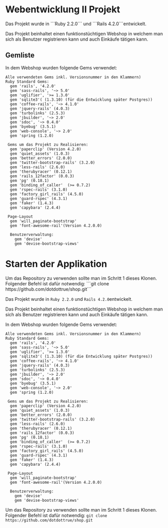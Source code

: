 <h1>Webentwicklung II Projekt</h1>
Das Projekt wurde in ```Ruby 2.2.0``` und ```Rails 4.2.0```entwickelt.

Das Projekt beinhaltet einen funktionstüchtigen Webshop in welchem man sich als Benutzer registrieren kann und auch Einkäufe tätigen kann.

<h2>Gemliste</h2>

<p>In dem Webshop wurden folgende Gems verwendet:</p>

```
Alle verwendeten Gems inkl. Versionsnummer in den Klammern)
Ruby Standard Gems:
  gem 'rails', '4.2.0'
  gem 'sass-rails', '~> 5.0'
  gem 'uglifier', '>= 1.3.0'
  gem 'sqlite3'( (1.3.10) (für die Entwicklung später Postgres))
  gem 'coffee-rails', '~> 4.1.0'
  gem 'jquery-rails' (4.0.3)
  gem 'turbolinks' (2.5.3)
  gem 'jbuilder', '~> 2.0'
  gem 'sdoc', '~> 0.4.0'
  gem 'byebug' (3.5.1)
  gem 'web-console', '~> 2.0'
  gem 'spring (1.2.0)
 
 Gems um das Projekt zu Realisieren:
  gem 'paperclip' (Version 4.2.0)
  gem 'quiet_assets' (1.0.3)
  gem 'better_errors' (2.0.0)
  gem 'twitter-bootstrap-rails' (3.2.0)
  gem 'less-rails' (2.6.0)
  gem 'therubyracer' (0.12.1)
  gem 'rails_12factor' (0.0.3)
  gem 'pg' (0.18.1)
  gem 'binding_of_caller'  (>= 0.7.2)
  gem 'rspec-rails' (3.1.0)
  gem 'factory_girl_rails' (4.5.0)
  gem 'guard-rspec' (4.3.1)
  gem 'faker' (1.4.3)
  gem 'capybara' (2.4.4)
  
 Page-Layout
  gem 'will_paginate-bootstrap'
  gem 'font-awesome-rail'(Version 4.2.0.0)
  
  Benutzerverwaltung:
    gem 'devise'
    gem 'devise-bootstrap-views'
```

<h1>Starten der Applikation</h1>
Um das Repository zu verwenden sollte man im Schritt 1 dieses Klonen.
Folgender Befehl ist dafür notwendig:
```git clone https://github.com/dotdottrue/shop.git```




Das Projekt wurde in ```Ruby 2.2.0``` und ```Rails 4.2.0```entwickelt.

Das Projekt beinhaltet einen funktionstüchtigen Webshop in welchem man sich als Benutzer registrieren kann und auch Einkäufe tätigen kann.

In dem Webshop wurden folgende Gems verwendet:

```
Alle verwendeten Gems inkl. Versionsnummer in den Klammern)
Ruby Standard Gems:
  gem 'rails', '4.2.0'
  gem 'sass-rails', '~> 5.0'
  gem 'uglifier', '>= 1.3.0'
  gem 'sqlite3'( (1.3.10) (für die Entwicklung später Postgres))
  gem 'coffee-rails', '~> 4.1.0'
  gem 'jquery-rails' (4.0.3)
  gem 'turbolinks' (2.5.3)
  gem 'jbuilder', '~> 2.0'
  gem 'sdoc', '~> 0.4.0'
  gem 'byebug' (3.5.1)
  gem 'web-console', '~> 2.0'
  gem 'spring (1.2.0)
 
 Gems um das Projekt zu Realisieren:
  gem 'paperclip' (Version 4.2.0)
  gem 'quiet_assets' (1.0.3)
  gem 'better_errors' (2.0.0)
  gem 'twitter-bootstrap-rails' (3.2.0)
  gem 'less-rails' (2.6.0)
  gem 'therubyracer' (0.12.1)
  gem 'rails_12factor' (0.0.3)
  gem 'pg' (0.18.1)
  gem 'binding_of_caller'  (>= 0.7.2)
  gem 'rspec-rails' (3.1.0)
  gem 'factory_girl_rails' (4.5.0)
  gem 'guard-rspec' (4.3.1)
  gem 'faker' (1.4.3)
  gem 'capybara' (2.4.4)
  
 Page-Layout
  gem 'will_paginate-bootstrap'
  gem 'font-awesome-rail'(Version 4.2.0.0)
  
  Benutzerverwaltung:
    gem 'devise'
    gem 'devise-bootstrap-views'
```

Um das Repository zu verwenden sollte man im Schritt 1 dieses Klonen.
Folgender Befehl ist dafür notwendig:
```git clone https://github.com/dotdottrue/shop.git```


